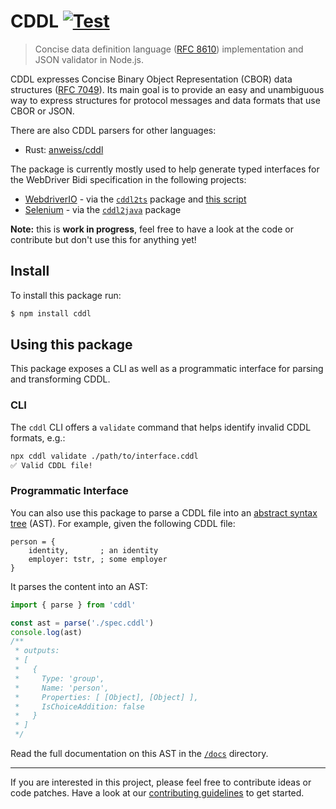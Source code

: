 CDDL [![Test](https://github.com/christian-bromann/cddl/actions/workflows/test.yml/badge.svg)](https://github.com/christian-bromann/cddl/actions/workflows/test.yml)
====

> Concise data definition language ([RFC 8610](https://tools.ietf.org/html/rfc8610)) implementation and JSON validator in Node.js.

CDDL expresses Concise Binary Object Representation (CBOR) data structures ([RFC 7049](https://tools.ietf.org/html/rfc7049)). Its main goal is to provide an easy and unambiguous way to express structures for protocol messages and data formats that use CBOR or JSON.

There are also CDDL parsers for other languages:
- Rust: [anweiss/cddl](https://github.com/anweiss/cddl)

The package is currently mostly used to help generate typed interfaces for the WebDriver Bidi specification in the following projects:
- [WebdriverIO](https://webdriver.io) - via the [`cddl2ts`](https://www.npmjs.com/package/cddl2ts) package and [this script](https://github.com/webdriverio/webdriverio/blob/a2ae35332f9b3fc9490136df1ac3d2e14c1e35b6/scripts/bidi/index.ts)
- [Selenium](https://selenium.dev) - via the [`cddl2java`](https://github.com/christian-bromann/cddl2java) package

__Note:__ this is __work in progress__, feel free to have a look at the code or contribute but don't use this for anything yet!

## Install

To install this package run:

```sh
$ npm install cddl
```

## Using this package

This package exposes a CLI as well as a programmatic interface for parsing and transforming CDDL.

### CLI

The `cddl` CLI offers a `validate` command that helps identify invalid CDDL formats, e.g.:

```sh
npx cddl validate ./path/to/interface.cddl
✅ Valid CDDL file!
```

### Programmatic Interface

You can also use this package to parse a CDDL file into an [abstract syntax tree](https://en.wikipedia.org/wiki/Abstract_syntax_tree) (AST). For example, given the following CDDL file:

```cddl
person = {
    identity,       ; an identity
    employer: tstr, ; some employer
}
```

It parses the content into an AST:

```js
import { parse } from 'cddl'

const ast = parse('./spec.cddl')
console.log(ast)
/**
 * outputs:
 * [
 *   {
 *     Type: 'group',
 *     Name: 'person',
 *     Properties: [ [Object], [Object] ],
 *     IsChoiceAddition: false
 *   }
 * ]
 */
```

Read the full documentation on this AST in the [`/docs`](/docs/README.md) directory.

---

If you are interested in this project, please feel free to contribute ideas or code patches. Have a look at our [contributing guidelines](https://github.com/christian-bromann/cddl/blob/master/CONTRIBUTING.md) to get started.
